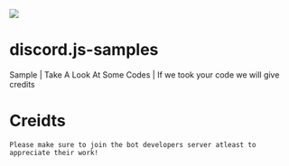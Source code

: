   <a href="https://media.discordapp.net/attachments/761970050927296523/762652183107076106/download.png"><img src="https://media.discordapp.net/attachments/761970050927296523/762652183107076106/download.png"></a>

# discord.js-samples
Sample | Take A Look At Some Codes | If we took your code we will give credits 

# Creidts 
`Please make sure to join the bot developers server atleast to appreciate their work!`
